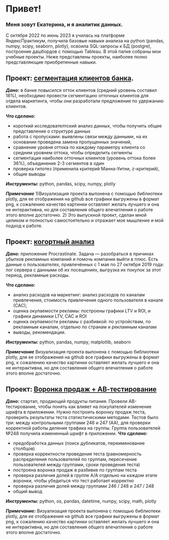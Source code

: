 # Привет!
### Меня зовут Екатерина, и я аналитик данных.
С октября 2022 по июнь 2023 я училась на платформе ЯндексПрактикум, получила базовые навыки анализа на python (pandas, numpy, scipy, seaborn, plotly), освоила SQL-запросы к БД (postgre), построение дашбордов с помощью Tableau. 
В этой папке собраны мои учебные проекты. Ниже представлены проекты, наиболее полно представляющие приобретенные навыки. 
## Проект: [cегментация клиентов банка](https://github.com/ekantip/my_study_projects/blob/main/segmentation%20png.ipynb).
___Дано:___ в банке повысился отток клиентов (средний уровень составил 18%), необходимо провести сегментацию отточных клиентов для отдела маркетинга, чтобы они разработали предложения по удержанию клиентов.

___Что сделано:___ 
- короткий исследователтский анализ данных, чтобы получить общее представление о структуре данных
- работа с пропусками: выявлены связи между данными, на их основании проведена замена пропущенных значений,
- сравнение уровня оттока по каждому параметру клиента со средним уровнем оттока, чтобы определить сегменты
- сегментация наиболее отточных клиентов (уровень оттока более 36%), объединение 2-3 сегментов в один
- проверка гипотез (применила критерий Манна-Уитни, z-критерий),
- общие выводы 

___Инструменты:___ python, pandas, scipy, numpy, plotly

___Примечание___ 1)Визуализация проекта выпонена с помощью библиотеки plotly, для ее отображения на github все графики выгружены в формат png, к сожалению качество картинки оставляет желать лучшего и она не интерактивна, но для составления общего впечатления о  работе этого вполне достаточно. 2) Это выпускной проект, сделан мной целиком и полностью самостоятельно и отражает мое мышление и мой подход к работе.  

## Проект: [когортный анализ](https://github.com/ekantip/my_study_projects/blob/main/analysis%20of%20marketing%20indicators.ipynb)
___Дано:___ приложение Procrastinate. Задача — разобраться в причинах убытков рекламных компаний и помочь компании выйти в плюс.
Есть данные о пользователях, привлечённых с 1 мая по 27 октября 2019 года: лог сервера с данными об их посещениях,
выгрузка их покупок за этот период, рекламные расходы. 

___Что сделано:___ 
- анализ расходов на маркетинг: анализ расходов по каналам привлечения, стоимость привлечения одного пользователя в канале (САС);
- оценка окупаемости рекламы: построены графики LTV и ROI, и графики динамики LTV, CAC и ROI 
- оценка окупаемости рекламы с разбивкой: по устройствам, по рекламным каналам, отдельно по странам и рекламным каналам
- выводы, рекомендации.

___Инструменты:___ python, pandas, numpy, matplotlib, seaborn

___Примечание___ Визуализация проекта выпонена с помощью библиотеки plotly, для ее отображения на github все графики выгружены в формат png, к сожалению качество картинки оставляет желать лучшего и она не интерактивна, но для составления общего впечатления о  работе этого вполне достаточно.

## Проект: [Воронка продаж + АВ-тестирование](https://github.com/ekantip/my_study_projects/blob/main/sales_funnel_AAB_test.ipynb)
___Дано:___ стартап, продающий продукты питания. Провели АВ-тестирование, чтобы понять как влияет на покупателей изменение шрифта в приложении. Нужно построить воронку продаж теста, проверить результаты теста статистическими методами. Тестов было три: между контрольными группами 246 и 247 (АА), для проверки корректной работы деления трафика на группы. Группа пользователей №248 получила измененный шрифт в приложении. 
___Что сделано:___ 
- предобработка данных (поиск дубликатов, переименование столбцов)
- проверка корректности проведения теста (равномерность распределения пользователей по группам, пересечение пользователей между группами, сроки проведения теста)
- построена воронка продаж в разбивке по группам теста
- проверка различия долей в группе А/А отдельно на каждом этапе воронки, чтобы убедиться что тест работает корректно
- проверка различия долей между группами 246 / 248 и 247 / 248
- общий вывод

___Инструменты:___ python, os, pandas, datetime, numpy, scipy, math, plotly

___Примечание:___ Визуализация проекта выпонена с помощью библиотеки plotly, для ее отображения на github все графики выгружены в формат png, к сожалению качество картинки оставляет желать лучшего и она не интерактивна, но для составления общего впечатления о  работе этого вполне достаточно.

